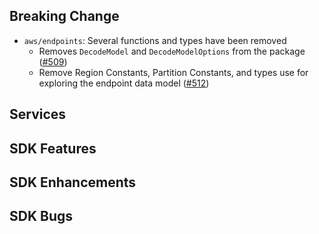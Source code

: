 Breaking Change
---
* `aws/endpoints`: Several functions and types have been removed
  * Removes `DecodeModel` and `DecodeModelOptions` from the package ([#509](https://github.com/aws/aws-sdk-go-v2/pull/509))
  * Remove Region Constants, Partition Constants, and types use for exploring the endpoint data model ([#512](https://github.com/aws/aws-sdk-go-v2/pull/512))

Services
---

SDK Features
---

SDK Enhancements
---

SDK Bugs
---
